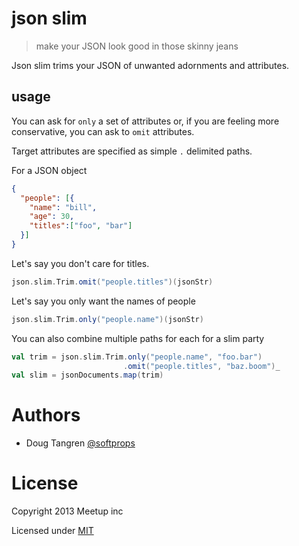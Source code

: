 # json slim

> make your JSON look good in those skinny jeans

Json slim trims your JSON of unwanted adornments and attributes.

## usage

You can ask for `only` a set of attributes or, if you are feeling
more conservative, you can ask to `omit` attributes.

Target attributes are specified as simple `.` delimited paths.

For a JSON object

```json
{
  "people": [{
    "name": "bill",
    "age": 30,
    "titles":["foo", "bar"]
  }]
}
```

Let's say you don't care for titles.

```scala
json.slim.Trim.omit("people.titles")(jsonStr)
```

Let's say you only want the names of people

```scala
json.slim.Trim.only("people.name")(jsonStr)
```

You can also combine multiple paths for each for a slim party

```scala
val trim = json.slim.Trim.only("people.name", "foo.bar")
                         .omit("people.titles", "baz.boom")_
val slim = jsonDocuments.map(trim)
```

# Authors

* Doug Tangren [@softprops](http://github.com/softprops)

# License

Copyright 2013 Meetup inc

Licensed under [MIT](https://github.com/meetup/json-slim/blob/master/LICENSE)